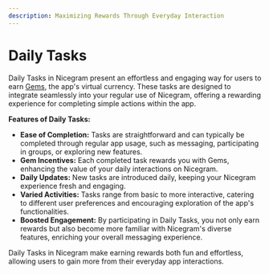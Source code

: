 ```yaml
---
description: Maximizing Rewards Through Everyday Interaction
---
```


# Daily Tasks

Daily Tasks in Nicegram present an effortless and engaging way for users to earn [Gems](../gems.md), the app's virtual currency. These tasks are designed to integrate seamlessly into your regular use of Nicegram, offering a rewarding experience for completing simple actions within the app.

**Features of Daily Tasks:**

* **Ease of Completion:** Tasks are straightforward and can typically be completed through regular app usage, such as messaging, participating in groups, or exploring new features.
* **Gem Incentives:** Each completed task rewards you with Gems, enhancing the value of your daily interactions on Nicegram.
* **Daily Updates:** New tasks are introduced daily, keeping your Nicegram experience fresh and engaging.
* **Varied Activities:** Tasks range from basic to more interactive, catering to different user preferences and encouraging exploration of the app's functionalities.
* **Boosted Engagement:** By participating in Daily Tasks, you not only earn rewards but also become more familiar with Nicegram's diverse features, enriching your overall messaging experience.

Daily Tasks in Nicegram make earning rewards both fun and effortless, allowing users to gain more from their everyday app interactions.
